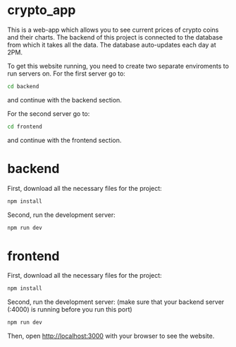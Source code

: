 # crypto_app

This is a web-app which allows you to see current prices of crypto coins and their charts. The backend of this project is connected to the database from which it takes all the data. The database auto-updates each day at 2PM.

To get this website running, you need to create two separate enviroments to run servers on.
For the first server go to:

```bash
cd backend
```

and continue with the backend section.

For the second server go to:

```bash
cd frontend
```

and continue with the frontend section.

# backend

First, download all the necessary files for the project:

```bash
npm install
```

Second, run the development server:

```bash
npm run dev
```

# frontend

First, download all the necessary files for the project:

```bash
npm install
```

Second, run the development server:
(make sure that your backend server (:4000) is running before you run this port)

```bash
npm run dev
```

Then, open [http://localhost:3000](http://localhost:3000) with your browser to see the website.
